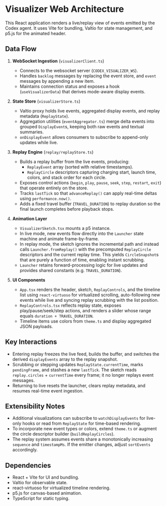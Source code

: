 # Visualizer Web Architecture

This React application renders a live/replay view of events emitted by the Codex agent. It uses Vite for bundling, Valtio for state management, and p5.js for the animated header.

## Data Flow

1. **WebSocket Ingestion** (`visualizerClient.ts`)
   - Connects to the websocket server (`CODEX_VISUALIZER_WS`).
   - Handles `backlog` messages by replacing the event store, and `event` messages by appending a new item.
   - Maintains connection status and exposes a hook (`useVisualizerData`) that derives mode-aware display events.

2. **State Store** (`visualizerStore.ts`)
   - Valtio proxy holds live events, aggregated display events, and replay metadata (`ReplayState`).
   - Aggregation utilities (`eventAggregator.ts`) merge delta events into grouped `DisplayEvent`s, keeping both raw events and textual summaries.
   - `onDisplayEvent` allows consumers to subscribe to append-only updates while live.

3. **Replay Engine** (`replay/replayStore.ts`)
   - Builds a replay buffer from the live events, producing:
     - `ReplayEvent` array (sorted with relative timestamps).
     - `ReplayCircle` descriptors capturing charging start, launch time, colors, and stack order for each circle.
   - Exposes control actions (`begin`, `play`, `pause`, `seek`, `step`, `restart`, `exit`) that operate entirely on the store.
   - Tracks `lastTick` so that `advanceReplay()` can apply real-time deltas using `performance.now()`.
   - Adds a fixed travel buffer (`TRAVEL_DURATION`) to replay duration so the final launch completes before playback stops.

4. **Animation Layer**
   - `VisualizerSketch.tsx` mounts a p5 instance.
   - In live mode, new events flow directly into the `Launcher` state machine and animate frame-by-frame.
   - In replay mode, the sketch ignores the incremental path and instead calls `Launcher.fromReplay()` with the precomputed `ReplayCircle` descriptors and the current replay time. This yields `CircleSnapshot`s that are purely a function of time, enabling instant scrubbing.
   - `Launcher` retains forward-processing logic for live updates and provides shared constants (e.g. `TRAVEL_DURATION`).

5. **UI Components**
   - `App.tsx` renders the header, sketch, `ReplayControls`, and the timeline list using `react-virtuoso` for virtualized scrolling, auto-following new events while live and syncing replay scrubbing with the list position.
   - `ReplayControls.tsx` reflects replay state, exposes play/pause/seek/step actions, and renders a slider whose range equals `duration + TRAVEL_DURATION`.
   - Timeline items use colors from `theme.ts` and display aggregated JSON payloads.

## Key Interactions

- Entering replay freezes the live feed, builds the buffer, and switches the derived `displayEvents` array to the replay snapshot.
- Scrubbing or stepping updates `ReplayState.currentTime`, marks `pendingFrame`, and stashes a new `lastTick`. The sketch reads `replay.circles` + `currentTime` every frame; it no longer replays event messages.
- Returning to live resets the launcher, clears replay metadata, and resumes real-time event ingestion.

## Extensibility Notes

- Additional visualizations can subscribe to `watchDisplayEvents` for live-only hooks or read from `ReplayState` for time-based rendering.
- To incorporate new event types or colors, extend `theme.ts` or augment the circle descriptor builder (`buildReplayCircles`).
- The replay system assumes events share a monotonically increasing `sequence` and `timestampMs`. If the emitter changes, adjust `sortEvents` accordingly.

## Dependencies

- React + Vite for UI and bundling.
- Valtio for observable state.
- react-virtuoso for virtualized timeline rendering.
- p5.js for canvas-based animation.
- TypeScript for static typing.
